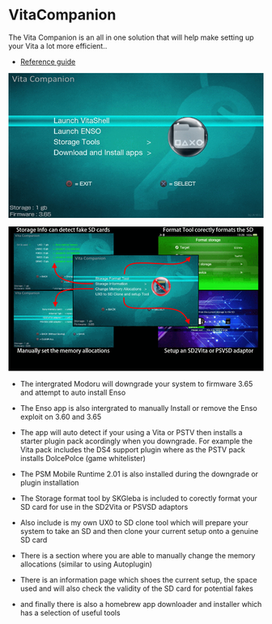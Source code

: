 # VitaCompanion

The Vita Companion is an all in one solution that will help make setting up your Vita a lot more efficient..
- [Reference guide](https://github.com/AntHJ/VitaCompanion/blob/main/ReferenceGuide.md)

![](https://github.com/AntHJ/VitaCompanion/blob/main/006b.png)

![](https://github.com/AntHJ/VitaCompanion/blob/main/007.png)

- The intergrated Modoru will downgrade your system to firmware 3.65 and attempt to auto install Enso

- The Enso app is also intergrated to manually Install or remove the Enso exploit on 3.60 and 3.65

- The app will auto detect if your using a Vita or PSTV then installs a starter plugin pack acordingly when you downgrade. For example the Vita pack includes the DS4 support plugin where as the PSTV pack installs DolcePolce (game whitelister)

- The PSM Mobile Runtime 2.01 is also installed during the downgrade or plugin installation

- The Storage format tool by SKGleba is included to corectly format your SD card for use in the SD2Vita or PSVSD adaptors

- Also include is my own UX0 to SD clone tool which will prepare your system to take an SD and then clone your current setup onto a genuine SD card

- There is a section where you are able to manually change the memory allocations (similar to using Autoplugin)

- There is an information page which shoes the current setup, the space used and will also check the validity of the SD card for potential fakes

- and finally there is also a homebrew app downloader and installer which has a selection of useful tools
